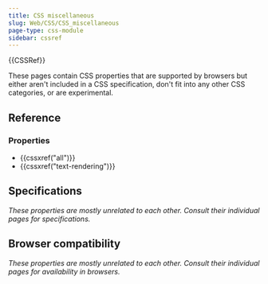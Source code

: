 ```yaml
---
title: CSS miscellaneous
slug: Web/CSS/CSS_miscellaneous
page-type: css-module
sidebar: cssref
---
```


{{CSSRef}}

These pages contain CSS properties that are supported by browsers but either aren't included in a CSS specification, don't fit into any other CSS categories, or are experimental.

## Reference

### Properties

- {{cssxref("all")}}
- {{cssxref("text-rendering")}}

## Specifications

_These properties are mostly unrelated to each other. Consult their individual pages for specifications._

## Browser compatibility

_These properties are mostly unrelated to each other. Consult their individual pages for availability in browsers._
